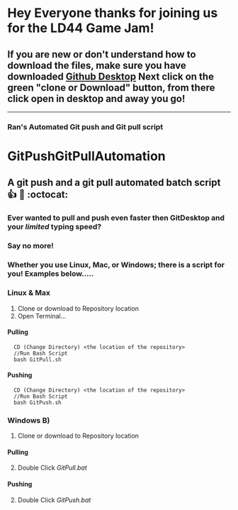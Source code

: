# Hey Everyone thanks for joining us for the LD44 Game Jam!

## If you are new or don't understand how to download the files, make sure you have downloaded [Github Desktop](https://desktop.github.com/) Next click on the green "clone or Download" button, from there click open in desktop and away you go!

---

### Ran's Automated Git push and Git pull script

# GitPushGitPullAutomation
## A git push and a git pull automated batch script :+1: :rocket: :octocat:

### Ever wanted to pull and push even faster then GitDesktop and your *limited* typing speed?
### Say no more!

### Whether you use Linux, Mac, or Windows; there is a script for you! Examples below.....


### Linux & Max

  1. Clone or download to Repository location
  2. Open Terminal...

#### Pulling
```
  CD (Change Directory) <the location of the repository>
  //Run Bash Script
  bash GitPull.sh
```

#### Pushing
```
  CD (Change Directory) <the location of the repository>
  //Run Bash Script
  bash GitPush.sh
```

### Windows B)

  1. Clone or download to Repository location

  #### Pulling
  2. Double Click *GitPull.bat*
  
  #### Pushing
  2. Double Click *GitPush.bat*
